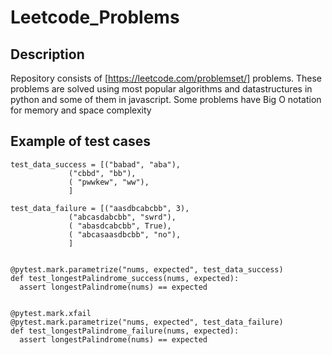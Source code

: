 # Leetcode_Problems
## Description
Repository consists of [https://leetcode.com/problemset/] problems.
These problems are solved using most popular algorithms and datastructures in python and some of them in javascript.
Some problems have Big O notation for memory and space complexity 

## Example of test cases

```
test_data_success = [("babad", "aba"),
             ("cbbd", "bb"),
             ( "pwwkew", "ww"),
             ]

test_data_failure = [("aasdbcabcbb", 3),
             ("abcasdabcbb", "swrd"),
             ( "abasdcabcbb", True),
             ( "abcasaasdbcbb", "no"),
             ]


@pytest.mark.parametrize("nums, expected", test_data_success)
def test_longestPalindrome_success(nums, expected):
  assert longestPalindrome(nums) == expected


@pytest.mark.xfail
@pytest.mark.parametrize("nums, expected", test_data_failure)
def test_longestPalindrome_failure(nums, expected):
  assert longestPalindrome(nums) == expected
```
